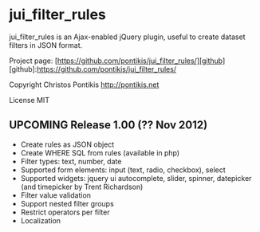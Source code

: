 jui_filter_rules
================

jui_filter_rules is an Ajax-enabled jQuery plugin, useful to create dataset filters in JSON format.

Project page: [https://github.com/pontikis/jui_filter_rules/][github]
[github]:https://github.com/pontikis/jui_filter_rules/

Copyright Christos Pontikis http://pontikis.net

License MIT

UPCOMING Release 1.00 (?? Nov 2012)
---------------------------
* Create rules as JSON object
* Create WHERE SQL from rules (available in php)
* Filter types: text, number, date
* Supported form elements: input (text, radio, checkbox), select
* Supported widgets: jquery ui autocomplete, slider, spinner, datepicker (and timepicker by Trent Richardson)
* Filter value validation
* Support nested filter groups
* Restrict operators per filter
* Localization

